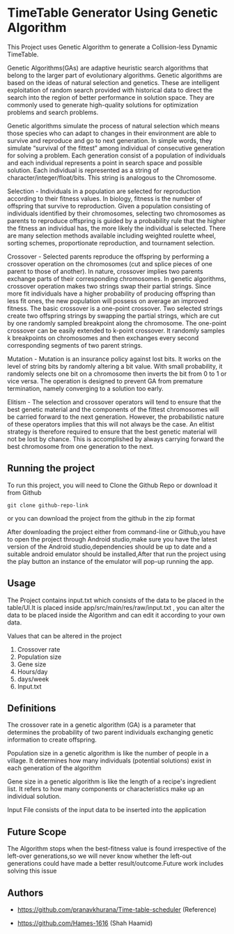 
# TimeTable Generator Using Genetic Algorithm

This Project uses Genetic Algorithm to generate a Collision-less Dynamic TimeTable.

Genetic Algorithms(GAs) are adaptive heuristic search algorithms that belong to the larger part of evolutionary algorithms. Genetic algorithms are based on the ideas of natural selection and genetics. These are intelligent exploitation of random search provided with historical data to direct the search into the region of better performance in solution space. They are commonly used to generate high-quality solutions for optimization problems and search problems.

Genetic algorithms simulate the process of natural selection which means those species who can adapt to changes in their environment are able to survive and reproduce and go to next generation. In simple words, they simulate “survival of the fittest” among individual of consecutive generation for solving a problem. Each generation consist of a population of individuals and each individual represents a point in search space and possible solution. Each individual is represented as a string of character/integer/float/bits. This string is analogous to the Chromosome.

Selection - Individuals in a population are selected for reproduction according to their fitness values. In biology, fitness is the number of offspring that survive to reproduction. Given a population consisting of individuals identified by their chromosomes, selecting two chromosomes as parents to reproduce offspring is guided by a probability rule that the higher the fitness an individual has, the more likely the individual is selected. There are many selection methods available including weighted roulette wheel, sorting schemes, proportionate reproduction, and tournament selection.

Crossover - Selected parents reproduce the offspring by performing a crossover operation on the chromosomes (cut and splice pieces of one parent to those of another). In nature, crossover implies two parents exchange parts of their corresponding chromosomes. In genetic algorithms, crossover operation makes two strings swap their partial strings. Since more fit individuals have a higher probability of producing offspring than less fit ones, the new population will possess on average an improved fitness. The basic crossover is a one-point crossover. Two selected strings create two offspring strings by swapping the partial strings, which are cut by one randomly sampled breakpoint along the chromosome. The one-point crossover can be easily extended to k-point crossover. It randomly samples k breakpoints on chromosomes and then exchanges every second corresponding segments of two parent strings.

Mutation - Mutation is an insurance policy against lost bits. It works on the level of string bits by randomly altering a bit value. With small probability, it randomly selects one bit on a chromosome then inverts the bit from 0 to 1 or vice versa. The operation is designed to prevent GA from premature termination, namely converging to a solution too early.

Elitism - The selection and crossover operators will tend to ensure that the best genetic material and the components of the fittest chromosomes will be carried forward to the next generation. However, the probabilistic nature of these operators implies that this will not always be the case. An elitist strategy is therefore required to ensure that the best genetic material will not be lost by chance. This is accomplished by always carrying forward the best chromosome from one generation to the next.


## Running the project

To run this project, you will need to Clone the Github Repo or download it from Github

    git clone github-repo-link


or you can download the project from the github in the zip format

After downloading the project either from command-line or Github,you have to open the project through Android studio,make sure you have the latest version of the Android studio,dependencies should be up to date and a suitable android emulator should be installed,After that run the project using the play button an instance of the emulator will pop-up running the app.
## Usage

The Project contains input.txt which consists of the data to be placed in the table/UI.It is placed inside app/src/main/res/raw/input.txt , you can alter the data to be placed inside the Algorithm and can edit it according to your own data.


Values that can be altered in the project 
1. Crossover rate
2. Population size
3. Gene size
4. Hours/day
5. days/week
6. Input.txt 
## Definitions

The crossover rate in a genetic algorithm (GA) is a parameter that determines the probability of two parent individuals exchanging genetic information to create offspring.

Population size in a genetic algorithm is like the number of people in a village. It determines how many individuals (potential solutions) exist in each generation of the algorithm

Gene size in a genetic algorithm is like the length of a recipe's ingredient list. It refers to how many components or characteristics make up an individual solution.

Input File consists of the input data to be inserted into the application



## Future Scope
The Algorithm stops when the best-fitness value is found irrespective of the left-over generations,so we will never know whether the left-out generations could have made a better result/outcome.Future work includes solving this issue


## Authors

- https://github.com/pranavkhurana/Time-table-scheduler (Reference)

- https://github.com/Hames-1616 (Shah Haamid)

